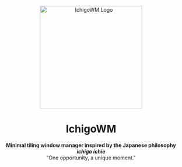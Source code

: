 <p align="center">
  <img src="https://github.com/user-attachments/assets/576d4636-0d84-4372-a9f4-e6f4ab247a67" alt="IchigoWM Logo" width="280"/>
</p>

<h1 align="center">IchigoWM</h1>

<p align="center">
  <strong>Minimal tiling window manager inspired by the Japanese philosophy <em>ichigo ichie</em></strong><br/>
  "One opportunity, a unique moment."
</p>

